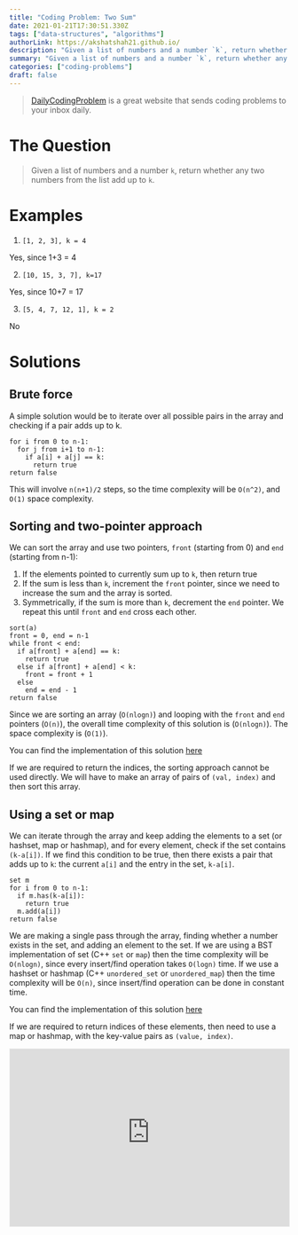 ```yaml
---
title: "Coding Problem: Two Sum"
date: 2021-01-21T17:30:51.330Z
tags: ["data-structures", "algorithms"]
authorLink: https://akshatshah21.github.io/
description: "Given a list of numbers and a number `k`, return whether any two numbers from the list add up to `k`."
summary: "Given a list of numbers and a number `k`, return whether any two numbers from the list add up to `k`."
categories: ["coding-problems"]
draft: false
---
```

> [DailyCodingProblem](https://www.dailycodingproblem.com/) is a great website that sends coding problems to your inbox daily.

# The Question

> Given a list of numbers and a number `k`, return whether any two numbers from the list add up to `k`.

# Examples

1. `[1, 2, 3], k = 4`

Yes, since 1+3 = 4

2. `[10, 15, 3, 7], k=17`

Yes, since 10+7 = 17

3. `[5, 4, 7, 12, 1], k = 2`

No

# Solutions

## Brute force

A simple solution would be to iterate over all possible pairs in the array and checking if a pair adds up to k.

```
for i from 0 to n-1:
  for j from i+1 to n-1:
    if a[i] + a[j] == k:
      return true
return false
```

This will involve `n(n+1)/2` steps, so the time complexity will be `O(n^2)`, and `O(1)` space complexity.

## Sorting and two-pointer approach

We can sort the array and use two pointers, `front` (starting from 0) and `end` (starting from n-1):

1. If the elements pointed to currently sum up to `k`, then return true
2. If the sum is less than `k`, increment the `front` pointer, since we need to increase the sum and the array is sorted.
3. Symmetrically, if the sum is more than `k`, decrement the `end` pointer.
   We repeat this until `front` and `end` cross each other.

```
sort(a)
front = 0, end = n-1
while front < end:
  if a[front] + a[end] == k:
    return true
  else if a[front] + a[end] < k:
    front = front + 1
  else
    end = end - 1
return false
```

Since we are sorting an array (`O(nlogn)`) and looping with the `front` and `end` pointers (`O(n)`), the overall time complexity of this solution is (`O(nlogn)`). The space complexity is (`O(1)`).

You can find the implementation of this solution [here](https://github.com/akshatshah21/Data-Structures-and-Algorithms/blob/master/C%2B%2B/Arrays/Check_2_sum.cpp)

If we are required to return the indices, the sorting approach cannot be used directly. We will have to make an array of pairs of `(val, index)` and then sort this array.

## Using a set or map

We can iterate through the array and keep adding the elements to a set (or hashset, map or hashmap), and for every element, check if the set contains `(k-a[i])`. If we find this condition to be true, then there exists a pair that adds up to `k`: the current `a[i]` and the entry in the set, `k-a[i]`.

```
set m
for i from 0 to n-1:
  if m.has(k-a[i]):
    return true
  m.add(a[i])
return false
```

We are making a single pass through the array, finding whether a number exists in the set, and adding an element to the set. If we are using a BST implementation of set (C++ `set` or `map`) then the time complexity will be `O(nlogn)`, since every insert/find operation takes `O(logn)` time. If we use a hashset or hashmap (C++ `unordered_set` or `unordered_map`) then the time complexity will be `O(n)`, since insert/find operation can be done in constant time.

You can find the implementation of this solution [here](https://github.com/akshatshah21/Data-Structures-and-Algorithms/blob/master/C%2B%2B/Hashing%20or%20Maps/Check_Numbers_Add_Upto_k_in_Array.cpp)

If we are required to return indices of these elements, then need to use a map or hashmap, with the key-value pairs as `(value, index)`.

<iframe src="https://akshatshah21.substack.com/embed" width="100%" height="320" style="border:1px solid #EEE; background:white;" frameborder="0" scrolling="no"></iframe>
